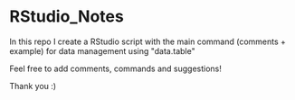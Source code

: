 # RStudio_Notes
In this repo I create a RStudio script with the main command (comments + example) for data management using "data.table"

Feel free to add comments, commands and suggestions!

Thank you :)
